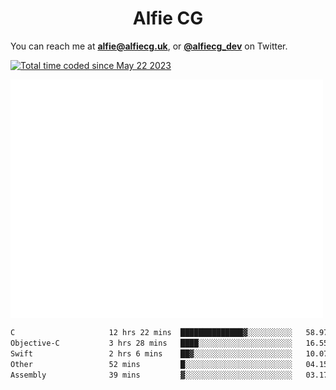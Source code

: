 <h1 align="center">Alfie CG</h1>

You can reach me at **alfie@alfiecg.uk**, or **[@alfiecg_dev](https://twitter.com/alfiecg_dev)** on Twitter.

<a href="https://wakatime.com/@61592169-b9cf-4af8-b6fa-8ac7d4369b01"><img src="https://wakatime.com/badge/user/61592169-b9cf-4af8-b6fa-8ac7d4369b01.svg" alt="Total time coded since May 22 2023" /></a>


<img align="center" src="/github-metrics.svg" alt="Metrics" width="500">

 <!--[![GitHub Streak](https://streak-stats.demolab.com/?user=alfiecg24)](https://git.io/streak-stats)-->

<!--START_SECTION:waka-->

```txt
C                     12 hrs 22 mins  ██████████████▓░░░░░░░░░░   58.97 %
Objective-C           3 hrs 28 mins   ████░░░░░░░░░░░░░░░░░░░░░   16.55 %
Swift                 2 hrs 6 mins    ██▓░░░░░░░░░░░░░░░░░░░░░░   10.07 %
Other                 52 mins         █░░░░░░░░░░░░░░░░░░░░░░░░   04.15 %
Assembly              39 mins         ▓░░░░░░░░░░░░░░░░░░░░░░░░   03.17 %
```

<!--END_SECTION:waka-->
